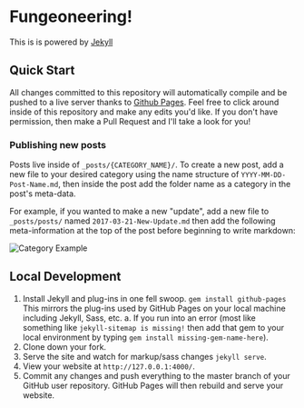 # Fungeoneering!

This is is powered by [Jekyll](https://github.com/jekyll/jekyll)

## Quick Start

All changes committed to this repository will automatically compile and be pushed to a live server thanks to [Github Pages](https://pages.github.com/). Feel free to click around inside of this repository and make any edits you'd like. If you don't have permission, then make a Pull Request and I'll take a look for you!

### Publishing new posts

Posts live inside of `_posts/{CATEGORY_NAME}/`. To create a new post, add a new file to your desired category using the name structure of `YYYY-MM-DD-Post-Name.md`, then inside the post add the folder name as a category in the post's meta-data.

For example, if you wanted to make a new "update", add a new file to `_posts/posts/` named `2017-03-21-New-Update.md` then add the following meta-information at the top of the post before beginning to write markdown:

![Category Example](http://i.imgur.com/mAsWDVu.png "Category Example")

## Local Development

1. Install Jekyll and plug-ins in one fell swoop. `gem install github-pages` This mirrors the plug-ins used by GitHub Pages on your local machine including Jekyll, Sass, etc.
	a. If you run into an error (most like something like `jekyll-sitemap is missing!` then add that gem to your local environment by typing `gem install missing-gem-name-here`).
2. Clone down your fork.
3. Serve the site and watch for markup/sass changes `jekyll serve`.
4. View your website at `http://127.0.0.1:4000/`.
5. Commit any changes and push everything to the master branch of your GitHub user repository. GitHub Pages will then rebuild and serve your website.
